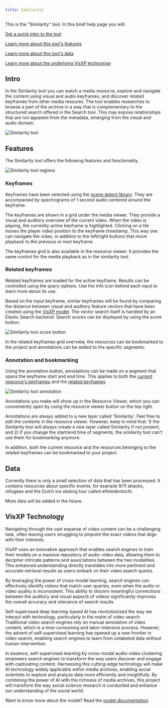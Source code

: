 ```yaml
---
title: Similarity
---
```


This is the "Similarity" tool. In this brief help page you will:

[Get a quick intro to the tool](#tool)

[Learn more about this tool's features](#features)

[Learn more about this tool's data](#data)

[Learn more about the underlying VisXP technology](#technology)

## <a name="intro"></a>Intro

In the Similarity tool you can watch a media resource, explore and navigate the content using visual and audio keyframes, and discover related keyframes from other media resoures. The tool enables researches to browse a part of the archive in a way that is complementary to the structured search offered in the Search tool. This may expose relationships that are not apparent from the metadata, emerging from the visual and audio domain. 

![Similarity tool](/uploads/similarity-tool1.jpg)

## <a name="features"></a>Features

The Similarity tool offers the following features and functionality.

![Similarity tool regions](/uploads/similarity-tool2.jpg)

### <a name="keyframes"></a>Keyframes

Keyframes have been selected using the [scene detect library](https://www.scenedetect.com/). They are accompanied by spectrograms of 1 second audio centered around the keyframe.

The keyframes are shown in a grid under the media viewer. They provide a visual and auditory overview of the current video. When the video is playing, the currently active keyframe is highlighted. Clicking on a tile moves the player video position to the keyframe timestamp. This way one can navigate the video, in addition to the left/right buttons that move playback to the previous or next keyframe.

The keyframes grid is also available in the resource viewer. It provides the same control for the media playback as in the similarity tool.

### <a name="related-keyframes"></a>Related keyframes

Related keyframes are loaded for the active keyframe. Results can be controlled using the query options. Use the info icon behind each input to learn more about its use. 

Based on the input keyframe, similar keyframes will be found by comparing the distance between visual and auditory feature vectors that have been created using the [VisXP model](#technology). The vector search itself is handled by an Elastic Search backend. Search scores can be displayed by using the score button:

![Similarity tool score button](/uploads/similarity-tool-score.jpg)

In the related keyframes grid overview, the resources can be bookmarked to the project and annotations can be added to the specific segments:


### <a name="annotation"></a>Annotation and bookmarking

Using the annotation button, annotations can be made on a segment that spans the keyframe start and end time. This applies to both the [current resource's keyframes](#keyframes) and the [related keyframes](#related-keyframes)

![Similarity tool annotation](/uploads/similarity-tool-annotation.jpg)

Annotations you make will show up in the Resource Viewer, which you can conveniently open by using the resource viewer button on the top right.

Annotations are always added to a new layer called 'Similarity'. Feel free to edit the contents in the resource viewer. However, keep in mind that: 1) the Similarity tool will always create a new layer called Similarity if not present, and 2) if you change the start/end time of segments, the similarity tool can't use them for bookmarking anymore.

In addition, both the current resource and the resources belonging to the related keyframes can be bookmarked to your project. 

## <a name="data"></a>Data

Currently there is only a small selection of data that has been processed. It contains resources about specific events, for example 9/11 attacks, refugees and the Dutch ice skating tour called elfstedentocht.

More data will be added in the future.

## <a name="technology"></a>VisXP Technology

Navigating through the vast expanse of video content can be a challenging task, often leaving users struggling to pinpoint the exact videos that align with their interests.

VisXP uses an innovative approach that enables search engines to train their models on a massive repository of audio-video data, allowing them to decipher intricate patterns and associations between the two modalities. This enhanced understanding directly translates into more pertinent and accurate retrieval results as users embark on their video search quests.

By leveraging the power of cross-modal learning, search engines can effectively identify videos that match user queries, even when the audio or video quality is inconsistent. This ability to discern meaningful connections between the auditory and visual aspects of videos significantly improves the overall accuracy and relevance of search results.

Self-supervised deep learning-based AI has revolutionized the way we interact with technology, particularly in the realm of video search. Traditional video search engines rely on manual annotation of video content, which is a time-consuming and labor-intensive process. However, the advent of self-supervised learning has opened up a new frontier in video search, enabling search engines to learn from unlabeled data without human intervention.

In essence, self-supervised learning by cross-modal audio-video clustering empowers search engines to transform the way users discover and engage with captivating content. Harnessing this cutting-edge technology will make AI technology widely applicable within media archives, enabling social scientists to explore and analyze data more efficiently and insightfully. By combining the power of AI with the richness of media archives, this project will transform the way social science research is conducted and enhance our understanding of the social world.

Want to know more about the model? Read the <a href="https://github.com/beeldengeluid/dane-visual-feature-extraction-worker/blob/main/model/model%20documatation.pdf" target="_blank">model documentation</a>
